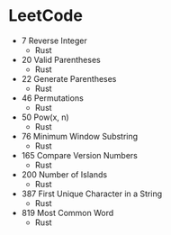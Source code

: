 # LeetCode

+ 7 Reverse Integer
    + Rust
+ 20 Valid Parentheses
    + Rust
+ 22 Generate Parentheses
    + Rust
+ 46 Permutations
    + Rust
+ 50 Pow(x, n)
    + Rust
+ 76 Minimum Window Substring
    + Rust
+ 165 Compare Version Numbers
    + Rust
+ 200 Number of Islands
    + Rust
+ 387 First Unique Character in a String
    + Rust
+ 819 Most Common Word
    + Rust
